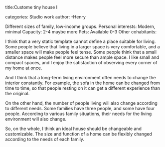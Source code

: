 title:Custome tiny house Ⅰ

categories: Studio work
author:
-Henry

Different sizes of family, low-income groups. 
Personal interests: Modern, minimal
Capacity: 2-4 maybe more
Pets: Available 0-3
Other cohabitants: 


I think that a very static template cannot define a place suitable for living. Some people believe that living in a larger space is very comfortable, and a smaller space will make people feel tense. Some people think that a small distance makes people feel more secure than ample space. I like small and compact spaces, and I enjoy the satisfaction of observing every corner of my home at once.

And I think that a long-term living environment often needs to change the interior constantly. For example, the sofa in the home can be changed from time to time, so that 
people resting on it can get a different experience than the original.

On the other hand, the number of people living will also change according to different needs. Some families have three people, and some have four people. According to various family situations, their needs for the living environment will also change.

So, on the whole, I think an ideal house should be changeable and customizable. The size and function of a home can be flexibly changed according to the needs of each family.

